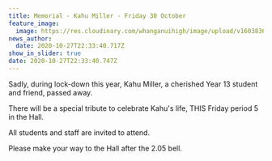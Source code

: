 ```yaml
---
title: Memorial - Kahu Miller - Friday 30 October
feature_image:
  image: https://res.cloudinary.com/whanganuihigh/image/upload/v1603836917/Kahu_Miller._16341.jpg
news_author:
  date: 2020-10-27T22:33:40.717Z
show_in_slider: true
date: 2020-10-27T22:33:40.747Z
---
```

Sadly, during lock-down this year, Kahu Miller, a cherished Year 13 student and friend, passed away.

There will be a special tribute to celebrate Kahu's life, THIS Friday period 5 in the Hall.

All students and staff are invited to attend.

Please make your way to the Hall after the 2.05 bell.